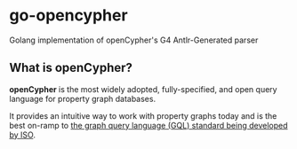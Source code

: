 # go-opencypher
Golang implementation of openCypher's G4 Antlr-Generated parser

## What is openCypher?
**openCypher** is the most widely adopted, fully-specified, and open query language for property graph databases.

It provides an intuitive way to work with property graphs today and is the best on-ramp to [the graph query language (GQL) standard being developed by ISO](https://www.gqlstandards.org/).
